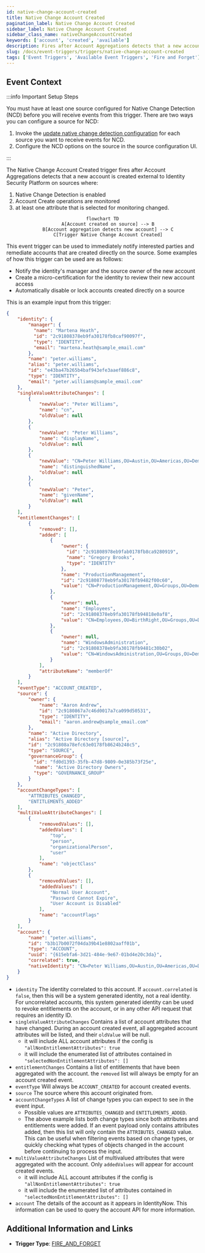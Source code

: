 ```yaml
---
id: native-change-account-created
title: Native Change Account Created
pagination_label: Native Change Account Created
sidebar_label: Native Change Account Created
sidebar_class_name: nativeChangeAccountCreated
keywords: ['account', 'created', 'available']
description: Fires after Account Aggregations detects that a new account is created external to Identity Security Platform on sources
slug: /docs/event-triggers/triggers/native-change-account-created
tags: ['Event Triggers', 'Available Event Triggers', 'Fire and Forget']
---
```


## Event Context

:::info Important Setup Steps

You must have at least one source configured for Native Change Detection (NCD) before you will receive events from this trigger.  There are two ways you can configure a source for NCD:

1. Invoke the [update native change detection configuration](https://developer.sailpoint.com/idn/api/beta/put-native-change-detection-config) for each source you want to receive events for NCD.
2. Configure the NCD options on the source in the source configuration UI.

:::

The Native Change Account Created trigger fires after Account Aggregations detects that a new account is created external to Identity Security Platform on sources where:

1. Native Change Detection is enabled
2. Account Create operations are monitored
3. at least one attribute that is selected for monitoring changed.

<div align="center">

```mermaid
flowchart TD
    A[Account created on source] --> B
    B[Account aggregation detects new account] --> C
    C[Trigger Native Change Account Created]
```

</div>

This event trigger can be used to immediately notify interested parties and remediate accounts that are created directly on the source.  Some examples of how this trigger can be used are as follows:

- Notify the identity's manager and the source owner of the new account
- Create a micro-certification for the identity to review their new account access
- Automatically disable or lock accounts created directly on a source

This is an example input from this trigger:

```json
{
    "identity": {
        "manager": {
          "name": "Martena Heath",
          "id": "2c91808378eb9fa30178fb8caf90097f",
          "type": "IDENTITY",
          "email": "martena.heath@sample_email.com"
        },
        "name": "peter.williams",
        "alias": "peter.williams",
        "id": "e43ba47b265b4baf943efe3aaef886c8",
        "type": "IDENTITY",
        "email": "peter.williams@sample_email.com"
    },
    "singleValueAttributeChanges": [
        {
            "newValue": "Peter Williams",
            "name": "cn",
            "oldValue": null
        },
        {
            "newValue": "Peter Williams",
            "name": "displayName",
            "oldValue": null
        },
        {
            "newValue": "CN=Peter Williams,OU=Austin,OU=Americas,OU=Demo,DC=seri,DC=sailpointdemo,DC=com",
            "name": "distinguishedName",
            "oldValue": null
        },
        {
            "newValue": "Peter",
            "name": "givenName",
            "oldValue": null
        }
    ],
    "entitlementChanges": [
        {
            "removed": [],
            "added": [
                {
                    "owner": {
                      "id": "2c91808978eb9fab0178fb8ca9280919",
                      "name": "Gregory Brooks",
                      "type": "IDENTITY"
                    },
                    "name": "ProductionManagement",
                    "id": "2c91808778eb9fa30178fb9482f00c60",
                    "value": "CN=ProductionManagement,OU=Groups,OU=Demo,DC=seri,DC=sailpointdemo,DC=com"
                },
                {
                    "owner": null,
                    "name": "Employees",
                    "id": "2c91808378eb9fa30178fb94818e0af8",
                    "value": "CN=Employees,OU=BirthRight,OU=Groups,OU=Demo,DC=seri,DC=sailpointdemo,DC=com"
                },
                {
                    "owner": null,
                    "name": "WindowsAdministration",
                    "id": "2c91808378eb9fa30178fb9481c30b02",
                    "value": "CN=WindowsAdministration,OU=Groups,OU=Demo,DC=seri,DC=sailpointdemo,DC=com"
                }
            ],
            "attributeName": "memberOf"
        }
    ],
    "eventType": "ACCOUNT_CREATED",
    "source": {
        "owner": {
            "name": "Aaron Andrew",
            "id": "2c9180867a7c46d0017a7ca099d50531",
            "type": "IDENTITY",
            "email": "aaron.andrew@sample_email.com"
        },
        "name": "Active Directory",
        "alias": "Active Directory [source]",
        "id": "2c91808a78efc63e0178fb8624b248c5",
        "type": "SOURCE",
        "governanceGroup": {
          "id": "fd0d1393-35fb-47d8-9809-0e385b73f25e",
          "name": "Active Directory Owners",
          "type": "GOVERNANCE_GROUP"
        }
    },
    "accountChangeTypes": [
        "ATTRIBUTES_CHANGED",
        "ENTITLEMENTS_ADDED"
    ],
    "multiValueAttributeChanges": [
        {
            "removedValues": [],
            "addedValues": [
                "top",
                "person",
                "organizationalPerson",
                "user"
            ],
            "name": "objectClass"
        },
        {
            "removedValues": [],
            "addedValues": [
                "Normal User Account",
                "Password Cannot Expire",
                "User Account is Disabled"
            ],
            "name": "accountFlags"
        }
    ],
    "account": {
        "name": "peter.williams",
        "id": "b3b17b0072f04da39b41e8802aaff01b",
        "type": "ACCOUNT",
        "uuid": "{615ebfa6-3d21-484e-9e67-01bd4e20c3da}",
        "correlated": true,
        "nativeIdentity": "CN=Peter Williams,OU=Austin,OU=Americas,OU=Demo,DC=seri,DC=sailpointdemo,DC=com"
    }
}
```

- `identity` The identity correlated to this account.  If `account.correlated` is `false`, then this will be a system generated identity, not a real identity. For uncorrelated accounts, this system generated identity can be used to revoke entitlements on the account, or in any other API request that requires an identity ID.
- `singleValueAttributeChanges` Contains a list of account attributes that have changed.  During an account created event, all aggregated account attributes will be listed, and their `oldValue` will be null.
  - it will include ALL account attributes if the config is `"allNonEntitlementAttributes": true`
  - it will include the enumerated list of attributes contained in `"selectedNonEntitlementAttributes": []`
- `entitlementChanges` Contains a list of entitlements that have been aggregated with the account.  the `removed` list will always be empty for an account created event.
- `eventType` Will always be `ACCOUNT_CREATED` for account created events.
- `source` The source where this account originated from.
- `accountChangeTypes` A list of change types you can expect to see in the event input.
  - Possible values are `ATTRIBUTES_CHANGED` and `ENTITLEMENTS_ADDED`.
  - The above example lists both change types since both attributes and entitlements were added.  If an event payload only contains attributes added, then this list will only contain the `ATTRIBUTES_CHANGED` value.  This can be useful when filtering events based on change types, or quickly checking what types of objects changed in the account before continuing to process the input.
- `multiValueAttributeChanges` List of multivalued attributes that were aggregated with the account.  Only `addedValues` will appear for account created events.
  - it will include ALL account attributes if the config is `"allNonEntitlementAttributes": true`
  - it will include the enumerated list of attributes contained in `"selectedNonEntitlementAttributes": []`
- `account` The details of the account as it appears in IdentityNow.  This information can be used to query the account API for more information.

## Additional Information and Links

- **Trigger Type**: [FIRE_AND_FORGET](../trigger-types.md#fire-and-forget)
